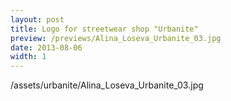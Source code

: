 ```yaml
---
layout: post
title: Logo for streetwear shop "Urbanite"
preview: /previews/Alina_Loseva_Urbanite_03.jpg
date: 2013-08-06
width: 1
---
```

/assets/urbanite/Alina_Loseva_Urbanite_03.jpg
